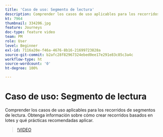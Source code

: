 ```yaml
---
title: 'Caso de uso: Segmento de lectura'
description: Comprender los casos de uso aplicables para los recorridos de segmentos de lectura. Obtenga información sobre cómo crear recorridos basados en lotes y qué prácticas recomendadas aplicar.
kt: 7964
thumbnail: 334206.jpg
feature: Journeys
doc-type: feature video
team: PM
role: User
level: Beginner
exl-id: 7116a20e-f46a-4676-8b16-21699723828a
source-git-commit: b2afc28f82967324ebed0ee17e291e83c85c3a4c
workflow-type: ht
source-wordcount: '0'
ht-degree: 100%

---
```


# Caso de uso: Segmento de lectura

Comprender los casos de uso aplicables para los recorridos de segmentos de lectura. Obtenga información sobre cómo crear recorridos basados en lotes y qué prácticas recomendadas aplicar.

>[!VIDEO](https://video.tv.adobe.com/v/334206?quality=12&learn=on)
